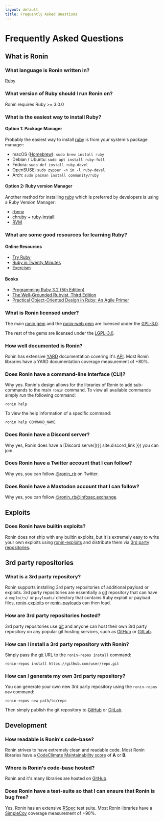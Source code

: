 ```yaml
---
layout: default
title: Frequently Asked Questions
---
```


# Frequently Asked Questions

## What is Ronin

### What language is Ronin written in?

[Ruby][ruby]

### What version of Ruby should I run Ronin on?

Ronin requires Ruby >= 3.0.0

<!--
Ronin can run on:

* [JRuby](https://jruby.org/)
* [TruffleRuby](https://github.com/oracle/truffleruby)
-->

### What is the easiest way to install Ruby?

#### Option 1: Package Manager

Probably the easiest way to install [ruby] is from your system's package
manager:

* macOS ([Homebrew](https://brew.sh/)): `sudo brew install ruby`
* Debian / Ubuntu: `sudo apt install ruby-full`
* Fedora: `sudo dnf install ruby-devel`
* OpenSUSE: `sudo zypper -n in -l ruby-devel`
* Arch: `sudo pacman install community/ruby`

#### Option 2: Ruby version Manager

Another method for installing [ruby] which is preferred by developers is using
a Ruby Version Manager:

* [rbenv](https://github.com/rbenv/rbenv#readme)
* [chruby](https://github.com/postmodern/chruby#readme) +
  [ruby-install](https://github.com/postmodern/ruby-install#readme)
* [RVM](https://rvm.io/)

### What are some good resources for learning Ruby?

#### Online Resources

* [Try Ruby](https://try.ruby-lang.org/)
* [Ruby in Twenty Minutes](https://www.ruby-lang.org/en/documentation/quickstart/)
* [Exercism](https://exercism.org/tracks/ruby)

#### Books

* [Programming Ruby 3.2 (5th Edition)](https://pragprog.com/titles/ruby5/programming-ruby-3-2-5th-edition/)
* [The Well-Grounded Rubyist, Third Edition](https://www.manning.com/books/the-well-grounded-rubyist-third-edition)
* [Practical Object-Oriented Design in Ruby: An Agile Primer](https://www.poodr.com/)

### What is Ronin licensed under?

The main [ronin gem][ronin] and the [ronin-web gem][ronin-web] are licensed
under the [GPL-3.0].

The rest of the gems are licensed under the [LGPL-3.0].

[GPL-3.0]: https://gplv3.fsf.org/
[LGPL-3.0]: https://www.gnu.org/licenses/lgpl-3.0.html

### How well documented is Ronin?

Ronin has extensive [YARD] documentation covering it's [API][api-docs].
Most Ronin libraries have a YARD documentation coverage measurement of +80%.

[YARD]: https://yardoc.org/
[api-docs]: /docs/#api

### Does Ronin have a command-line interface (CLI)?

Why yes. Ronin's design allows for the libraries of Ronin
to add sub-commands to the main `ronin` command.
To view all available commands simply run the following command:

```shell
ronin help
```

To view the help information of a specific command:

```shell
ronin help COMMAND_NAME
```

### Does Ronin have a Discord server?

Why yes, Ronin does have a [Discord server]({{ site.discord_link }})
you can join.

### Does Ronin have a Twitter account that I can follow?

Why yes, you can follow [@ronin_rb](https://twitter.com/ronin_rb) on Twitter.

### Does Ronin have a Mastodon account that I can follow?

Why yes, you can follow
[@ronin_rb@infosec.exchange](https://infosec.exchange/@ronin_rb).

## Exploits

### Does Ronin have builtin exploits?

Ronin does not ship with any builtin exploits, but
it is extremely easy to write your own exploits using
[ronin-exploits](https://github.com/ronin-rb/ronin-exploits#examples)
and distribute them via [3rd party repositories](#3rd-party-repositories).

## 3rd party repositories

### What is a 3rd party repository?

Ronin supports installing 3rd party repositories of additional payload or
exploits. 3rd party repositories are essentially a [git] repository that can
have a `exploits/` or `payloads/` directory that contains Ruby exploit or
payload files, [ronin-exploits] or [ronin-payloads] can then load.

### How are 3rd party repositories hosted?

3rd party repositories use [git] and anyone can host their own 3rd party
repository on any popular git hosting services, such as
[GitHub] or [GitLab].

### How can I install a 3rd party repository with Ronin?

Simply pass the [git] URL to the `ronin-repos install` command:

```shell
ronin-repos install https://github.com/user/repo.git
```

### How can I generate my own 3rd party repository?

You can generate your own new 3rd party repository using the
`ronin-repos new` command:

```shell
ronin-repos new path/to/repo
```

Then simply publish the git repository to [GitHub] or [GitLab].

## Development

### How readable is Ronin's code-base?

Ronin strives to have extremely clean and readable code. Most Ronin libraries
have a [CodeClimate Maintainability score] of **A** or **B**.

[CodeClimate Maintainability score]: https://docs.codeclimate.com/docs/maintainability

### Where is Ronin's code-base hosted?

Ronin and it's many libraries are hosted on [GitHub][ronin-rb].

### Does Ronin have a test-suite so that I can ensure that Ronin is bug free?

Yes, Ronin has an extensive [RSpec] test suite. Most Ronin libraries have a
[SimpleCov] coverage measurement of +90%.

[RSpec]: https://rspec.info/
[SimpleCov]: https://github.com/simplecov-ruby/simplecov#readme

[ruby]: https://www.ruby-lang.org/
[git]: https://git-scm.com/

[GitHub]: https://github.com/
[GitLab]: https://gitlab.com/

[ronin-rb]: https://github.com/ronin-rb/
[ronin]: https://github.com/ronin-rb/ronin#readme
[ronin-support]: https://github.com/ronin-rb/ronin-support#readme
[ronin-repos]: https://github.com/ronin-rb/ronin-repos#readme
[ronin-core]: https://github.com/ronin-rb/ronin-core#readme
[ronin-db]: https://github.com/ronin-rb/ronin-db#readme
[ronin-fuzzer]: https://github.com/ronin-rb/ronin-fuzzer#readme
[ronin-web]: https://github.com/ronin-rb/ronin-web#readme
[ronin-code-asm]: https://github.com/ronin-rb/ronin-code-asm#readme
[ronin-code-sql]: https://github.com/ronin-rb/ronin-code-sql#readme
[ronin-payloads]: https://github.com/ronin-rb/ronin-payloads#readme
[ronin-exploits]: https://github.com/ronin-rb/ronin-exploits#readme
[ronin-vulns]: https://github.com/ronin-rb/ronin-vulns#readme
